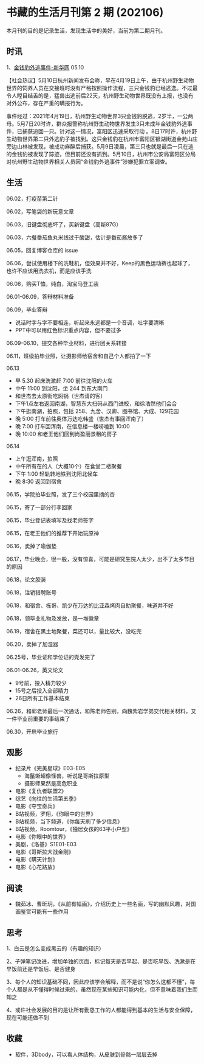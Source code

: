 # 书藏的生活月刊第 2 期 (202106)


本月刊的目的是记录生活，发现生活中的美好，当前为第二期月刊。

<!--more-->

## 时讯

1、[金钱豹外逃事件-新华网](http://www.xinhuanet.com/legal/2021-05/11/c_1127432220.htm) 05.10

【社会热议】5月10日杭州新闻发布会称，早在4月19日上午，由于杭州野生动物世界的饲养人员在交接班时没有严格按照操作流程，三只金钱豹已经逃逸。不过最令人瞠目结舌的是，猛兽出逃前后22天，杭州野生动物世界既没有上报，也没有对外公布，存在严重的瞒报行为。

事件经过：2021年4月19日，杭州野生动物世界3只金钱豹脱逃，2岁半，一公两母。5月7日20时许，群众报警称杭州野生动物世界发生3只未成年金钱豹外逃事件，已捕获追回一只。针对这一情况，富阳区迅速采取行动 。8日17时许，杭州野生动物世界第二只外逃豹子被找到。这只金钱豹在杭州市富阳区银湖街道金苑山庄旁边山林被发现，被成功麻醉后捕获。5月9日凌晨，第三只也就是最后一只在逃的金钱豹被发现了踪迹，但目前还没有抓到。5月10日，杭州市公安局富阳区分局对杭州野生动物世界相关人员因“金钱豹外逃事件”涉嫌犯罪立案调查。

## 生活

06.02，打疫苗第二针

06.02，写笔袋的新玩意文章

06.03，旧键盘彻底坏了，买新键盘（高斯87G）

06.03，六餐番茄鱼丸米线过于酸甜，估计是番茄酱放多了

06.05，回复博客仓库的 issue

06.06，尝试使用楼下的洗鞋机，但效果并不好，Keep的黑色运动裤也起球了，也许不应该用洗衣机，而是应该手洗

06.08，购买T恤，纯白，淘宝马登工装

06.01-06.09，答辩材料准备

06.09，毕业答辩

- 说话时字与字不要相连，听起来永远都是一个音调，吐字要清晰
- PPT中可以用红色标识重点内容，但不要过多

06.09-06.10，提交各种毕业材料，进行团关系转接

06.11，班级拍毕业照，让摄影师给宿舍和自己个人都拍了一下

06.13

- 早 5.30 起床洗漱赶 7:00 前往沈阳的火车
- 中午 11:00 到沈阳，坐 244 到东大南门
- 和世杰去太原街吃焖锅（世杰请的客）
- 下午1点左右返回南湖，智慧东大扫码从西门进校，和徐浩然他们会合
- 下午逛南湖，拍照，包括 258、九舍、汉卿、图书馆、大成、129花园
- 晚 5:00 打车前往奥体万达吃韩盛（世杰有事回浑南了）
- 晚 7:00 打车回浑南，在信息楼一楼唠嗑到 10:00
- 晚 10:00 和老王他们回到尚盈丽景租的房子

06.14

- 上午逛浑南，拍照
- 中午所有在的人（大概10个）在食堂二楼聚餐
- 下午 1:00 轻轨转地铁到沈阳北候车
- 晚 8:30 返回到宿舍

06.15，学院拍毕业照，发了三个校园里摘的杏

06.15，寄了一部分行李回家

06.15，毕业登记表填写及找老师签字

06.15，在老王他们的推荐下开始玩原神

06.16，卖掉了瑜伽垫

06.17，毕业晚会，很一般，没有惊喜，可能是研究生院人太少，出不了太多节目的原因

06.18，论文胶装

06.18，注销猎聘账号

06.18，和宿舍、栋哥、凯少在万达的比亚森烤肉自助聚餐，味道并不好

06.18，领毕业礼物及发放，是一堆徽章

06.19，宿舍在黑土地聚餐，菜还可以，量比较大，没吃完

06.20，卖掉了加湿器

06.25号，毕业证和学位证的壳发完了

06.01-06.26，英文论文

- 9号前，投入精力较少
- 15号之后投入全部精力
- 26日所有工作基本结束

06.26，和郭老师最后一次通话，和陈老师告别，向魏紫岩学弟交代相关材料，又一件毕业前重要的事结束了

06.30，开启毕业旅行

## 观影

- 纪录片《完美星球》E03-E05
  - 海鬣蜥超像怪兽，听说是哥斯拉原型
  - 摄影师果然是高危职业
- 电影《复仇者联盟2》
- 综艺《向往的生活第五季》
- 电影《夺宝奇兵》
- B站视频，罗翔，《你眼中的世界》
- B站视频，当下频道，《你每天刷了多少信息》
- B站视频，Roomtour，《独居女孩的63平小户型》
- 电影《你眼中的世界》
- 美剧，《洛基》S1E01-E03
- 电影《哥斯拉大战金刚》
- 电影《瞒天计划》
- 电影《心花路放》

## 阅读

- 魏茹冰、曹昕玥，《从前有幅画》，介绍历史上一些名画，写的幽默风趣，对国画鉴赏可能有一些作用

## 思考

1、白云是怎么变成黑云的（有趣的知识）

2、子弹笔记改进，增加单独的页面，标记每天是否早起、是否吃早饭、洗漱是在早饭前还是早饭后、是否健身

3、每个人的知识基础不同，因此应该学会解释，而不是说“你怎么这都不懂”，每个人都是从不懂得时候过来的，虽然现在某些知识可能内化，但不意味着我们生而知之

4、或许社会发展的目的是让所有勤恳工作的人都能得到基本的生活与安全保障，现在可能还做不到

## 收藏

- 软件，3Dbody，可以看人体结构，从皮肤到骨骼一层层去掉












